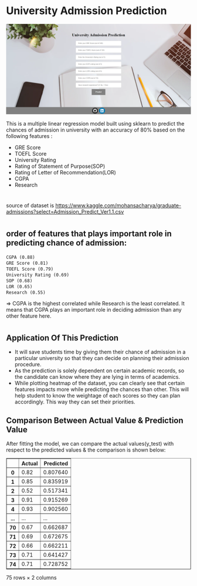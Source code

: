 # University Admission Prediction

![](/image/screenshot.png)

This is a multiple linear regression model built using sklearn to predict the chances of admission in university with an accuracy of 80% based on the following features :

* GRE Score 
* TOEFL Score 
* University Rating 
* Rating of Statement of Purpose(SOP)
* Rating of Letter of Recommendation(LOR)
* CGPA
* Research
#
source of dataset is https://www.kaggle.com/mohansacharya/graduate-admissions?select=Admission_Predict_Ver1.1.csv
#
## order of features that plays important role in predicting chance of admission:
```
CGPA (0.88) 
GRE Score (0.81)
TOEFL Score (0.79)
University Rating (0.69)
SOP (0.68)
LOR (0.65)
Research (0.55) 
```

=> CGPA is the highest correlated while Research is the least correlated. It means that CGPA plays an important role in deciding admission than any other feature here.
#
## Application Of This Prediction 
* It will save students time by giving them their chance of admission in a particular university so that they can decide on planning their admission procedure.
* As the prediction is solely dependent on certain academic records, so the candidate can know where they are lying in terms of academics.
* While plotting heatmap of the dataset, you can clearly see that certain features impacts more while predicting the chances than other. This will help student to know the weightage of each scores so they can plan accordingly. This way they can set their priorities.

## Comparison Between Actual Value & Prediction Value
After fitting the model, we can compare the actual values(y_test) with respect to the predicted values & the comparison is shown below:

<table border="1" class="dataframe">
  <thead>
    <tr style="text-align: right;">
      <th></th>
      <th>Actual</th>
      <th>Predicted</th>
    </tr>
  </thead>
  <tbody>
    <tr>
      <th>0</th>
      <td>0.82</td>
      <td>0.807640</td>
    </tr>
    <tr>
      <th>1</th>
      <td>0.85</td>
      <td>0.835919</td>
    </tr>
    <tr>
      <th>2</th>
      <td>0.52</td>
      <td>0.517341</td>
    </tr>
    <tr>
      <th>3</th>
      <td>0.91</td>
      <td>0.915269</td>
    </tr>
    <tr>
      <th>4</th>
      <td>0.93</td>
      <td>0.902560</td>
    </tr>
    <tr>
      <th>...</th>
      <td>...</td>
      <td>...</td>
    </tr>
    <tr>
      <th>70</th>
      <td>0.67</td>
      <td>0.662687</td>
    </tr>
    <tr>
      <th>71</th>
      <td>0.69</td>
      <td>0.672675</td>
    </tr>
    <tr>
      <th>72</th>
      <td>0.66</td>
      <td>0.662211</td>
    </tr>
    <tr>
      <th>73</th>
      <td>0.71</td>
      <td>0.641427</td>
    </tr>
    <tr>
      <th>74</th>
      <td>0.71</td>
      <td>0.728752</td>
    </tr>
  </tbody>
</table>
<p>75 rows × 2 columns</p>
</div>
